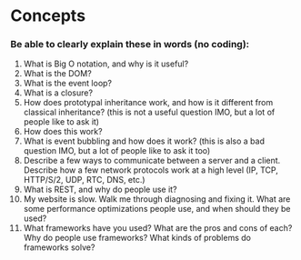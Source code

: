 # Concepts

### Be able to clearly explain these in words (no coding):

1. What is Big O notation, and why is it useful?
1. What is the DOM?
3. What is the event loop?
4. What is a closure?
5. How does prototypal inheritance work, and how is it different from classical inheritance? (this is not a useful question IMO, but a lot of people like to ask it)
6. How does this work?
7. What is event bubbling and how does it work? (this is also a bad question IMO, but a lot of people like to ask it too)
8. Describe a few ways to communicate between a server and a client. Describe how a few network protocols work at a high level (IP, TCP, HTTP/S/2, UDP, RTC, DNS, etc.)
9. What is REST, and why do people use it?
10. My website is slow. Walk me through diagnosing and fixing it. What are some performance optimizations people use, and when should they be used?
11. What frameworks have you used? What are the pros and cons of each? Why do people use frameworks? What kinds of problems do frameworks solve?
